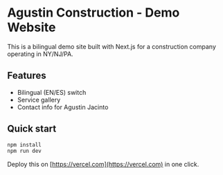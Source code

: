 # Agustin Construction - Demo Website

This is a bilingual demo site built with Next.js for a construction company operating in NY/NJ/PA.

## Features
- Bilingual (EN/ES) switch
- Service gallery
- Contact info for Agustin Jacinto

## Quick start

```bash
npm install
npm run dev
```

Deploy this on [https://vercel.com](https://vercel.com) in one click.
